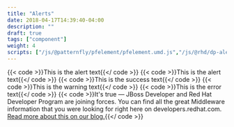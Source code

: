 ```yaml
---
title: "Alerts"
date: 2018-04-17T14:39:40-04:00
description: ""
draft: true
tags: ["component"]
weight: 4
scripts: ["/js/@patternfly/pfelement/pfelement.umd.js","/js/@rhd/dp-alert.js"]
---
```


{{< code >}}<dp-alert>This is the alert text</dp-alert>{{</ code >}}
{{< code >}}<dp-alert heading="Alert with a Heading:">This is the alert text</dp-alert>{{</ code >}}
{{< code >}}<dp-alert type="success" heading="Success Heading:">This is the success text</dp-alert>{{</ code >}}
{{< code >}}<dp-alert type="warning" heading="Warning Heading:">This is the warning text</dp-alert>{{</ code >}}
{{< code >}}<dp-alert type="error" heading="Error Heading:">This is the error text</dp-alert>{{</ code >}}
{{< code >}}<dp-alert type="info" size="xl" heading="Welcome jboss.org members!">It's true &mdash; JBoss Developer and Red Hat Developer Program are joining forces. You can find all the great Middleware information that you were looking for right here on developers.redhat.com. <a href="https://developer.jboss.org/blogs/mark.little/2017/08/31/we-are-moving?_sscc=t">Read more about this on our blog.</a></dp-alert>{{</ code >}}



